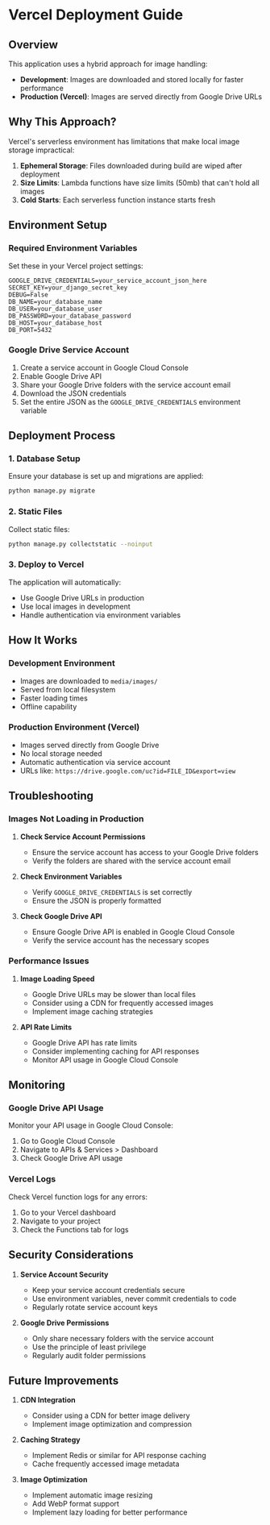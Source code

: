 # Vercel Deployment Guide

## Overview

This application uses a hybrid approach for image handling:

- **Development**: Images are downloaded and stored locally for faster performance
- **Production (Vercel)**: Images are served directly from Google Drive URLs

## Why This Approach?

Vercel's serverless environment has limitations that make local image storage impractical:

1. **Ephemeral Storage**: Files downloaded during build are wiped after deployment
2. **Size Limits**: Lambda functions have size limits (50mb) that can't hold all images
3. **Cold Starts**: Each serverless function instance starts fresh

## Environment Setup

### Required Environment Variables

Set these in your Vercel project settings:

```
GOOGLE_DRIVE_CREDENTIALS=your_service_account_json_here
SECRET_KEY=your_django_secret_key
DEBUG=False
DB_NAME=your_database_name
DB_USER=your_database_user
DB_PASSWORD=your_database_password
DB_HOST=your_database_host
DB_PORT=5432
```

### Google Drive Service Account

1. Create a service account in Google Cloud Console
2. Enable Google Drive API
3. Share your Google Drive folders with the service account email
4. Download the JSON credentials
5. Set the entire JSON as the `GOOGLE_DRIVE_CREDENTIALS` environment variable

## Deployment Process

### 1. Database Setup

Ensure your database is set up and migrations are applied:

```bash
python manage.py migrate
```

### 2. Static Files

Collect static files:

```bash
python manage.py collectstatic --noinput
```

### 3. Deploy to Vercel

The application will automatically:
- Use Google Drive URLs in production
- Use local images in development
- Handle authentication via environment variables

## How It Works

### Development Environment
- Images are downloaded to `media/images/`
- Served from local filesystem
- Faster loading times
- Offline capability

### Production Environment (Vercel)
- Images served directly from Google Drive
- No local storage needed
- Automatic authentication via service account
- URLs like: `https://drive.google.com/uc?id=FILE_ID&export=view`

## Troubleshooting

### Images Not Loading in Production

1. **Check Service Account Permissions**
   - Ensure the service account has access to your Google Drive folders
   - Verify the folders are shared with the service account email

2. **Check Environment Variables**
   - Verify `GOOGLE_DRIVE_CREDENTIALS` is set correctly
   - Ensure the JSON is properly formatted

3. **Check Google Drive API**
   - Ensure Google Drive API is enabled in Google Cloud Console
   - Verify the service account has the necessary scopes

### Performance Issues

1. **Image Loading Speed**
   - Google Drive URLs may be slower than local files
   - Consider using a CDN for frequently accessed images
   - Implement image caching strategies

2. **API Rate Limits**
   - Google Drive API has rate limits
   - Consider implementing caching for API responses
   - Monitor API usage in Google Cloud Console

## Monitoring

### Google Drive API Usage

Monitor your API usage in Google Cloud Console:
1. Go to Google Cloud Console
2. Navigate to APIs & Services > Dashboard
3. Check Google Drive API usage

### Vercel Logs

Check Vercel function logs for any errors:
1. Go to your Vercel dashboard
2. Navigate to your project
3. Check the Functions tab for logs

## Security Considerations

1. **Service Account Security**
   - Keep your service account credentials secure
   - Use environment variables, never commit credentials to code
   - Regularly rotate service account keys

2. **Google Drive Permissions**
   - Only share necessary folders with the service account
   - Use the principle of least privilege
   - Regularly audit folder permissions

## Future Improvements

1. **CDN Integration**
   - Consider using a CDN for better image delivery
   - Implement image optimization and compression

2. **Caching Strategy**
   - Implement Redis or similar for API response caching
   - Cache frequently accessed image metadata

3. **Image Optimization**
   - Implement automatic image resizing
   - Add WebP format support
   - Implement lazy loading for better performance 

